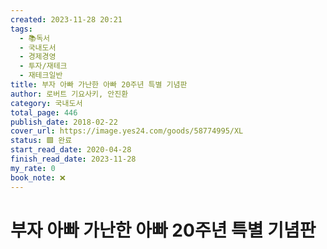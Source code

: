 ```yaml
---
created: 2023-11-28 20:21
tags:
  - 📚독서
  - 국내도서
  - 경제경영
  - 투자/재테크
  - 재테크일반
title: 부자 아빠 가난한 아빠 20주년 특별 기념판
author: 로버트 기요사키, 안진환
category: 국내도서
total_page: 446
publish_date: 2018-02-22
cover_url: https://image.yes24.com/goods/58774995/XL
status: 🟩 완료
start_read_date: 2020-04-28
finish_read_date: 2023-11-28
my_rate: 0
book_note: ❌
---
```


# 부자 아빠 가난한 아빠 20주년 특별 기념판

